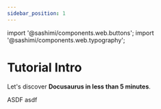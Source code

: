 ```yaml
---
sidebar_position: 1
---
```


import '@sashimi/components.web.buttons';
import '@sashimi/components.web.typography';

# Tutorial Intro

Let's discover **Docusaurus in less than 5 minutes**.

<sashimi-heading>ASDF</sashimi-heading>
<sashimi-text>asdf</sashimi-text>
<sashimi-button label='asdf'></sashimi-button>
